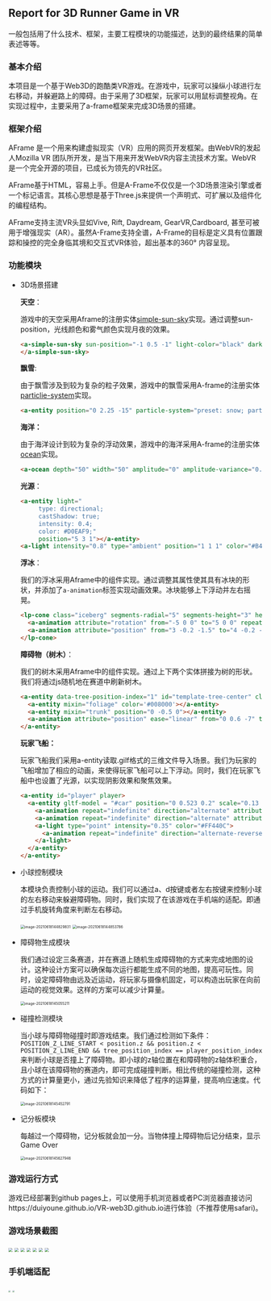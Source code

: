 ## Report for 3D Runner Game in VR

一般包括用了什么技术、框架，主要工程模块的功能描述，达到的最终结果的简单表述等等。



### 基本介绍

本项目是一个基于Web3D的跑酷类VR游戏。在游戏中，玩家可以操纵小球进行左右移动，并躲避路上的障碍。由于采用了3D框架，玩家可以用鼠标调整视角。在实现过程中，主要采用了a-frame框架来完成3D场景的搭建。

### 框架介绍

AFrame 是一个用来构建虚拟现实（VR）应用的网页开发框架。由WebVR的发起人Mozilla VR 团队所开发，是当下用来开发WebVR内容主流技术方案。WebVR是一个完全开源的项目，已成长为领先的VR社区。

AFrame基于HTML，容易上手。但是A-Frame不仅仅是一个3D场景渲染引擎或者一个标记语言。其核心思想是基于Three.js来提供一个声明式、可扩展以及组件化的编程结构。

AFrame支持主流VR头显如Vive, Rift, Daydream, GearVR,Cardboard, 甚至可被用于增强现实（AR）。虽然A-Frame支持全谱，A-Frame的目标是定义具有位置跟踪和操控的完全身临其境和交互式VR体验，超出基本的360° 内容呈现。

### 功能模块

+ 3D场景搭建

  **天空**：

  游戏中的天空采用Aframe的注册实体[simple-sun-sky](https://github.com/DougReeder/aframe-simple-sun-sky)实现。通过调整sun-position，光线颜色和雾气颜色实现月夜的效果。

  ```html
  <a-simple-sun-sky sun-position="-1 0.5 -1" light-color="black" dark-color="black" fog-color="gray">
  </a-simple-sun-sky>
  ```

  **飘雪**:

  由于飘雪涉及到较为复杂的粒子效果，游戏中的飘雪采用A-frame的注册实体[particlie-system](https://github.com/IdeaSpaceVR/aframe-particle-system-component)实现。

  ```html
  <a-entity position="0 2.25 -15" particle-system="preset: snow; particleCount: 10000"></a-entity>
  ```

  **海洋：**

  由于海洋设计到较为复杂的浮动效果，游戏中的海洋采用A-frame的注册实体[ocean](https://github.com/n5ro/aframe-extras)实现。

  ```html
  <a-ocean depth="50" width="50" amplitude="0" amplitude-variance="0.1" speed="1.5" speed-variance="1" opacity="1" density="50"></a-ocean>
  ```

  **光源**：

  ```html
  <a-entity light="
       type: directional;
       castShadow: true;
       intensity: 0.4;
       color: #D0EAF9;"
       position="5 3 1"></a-entity>
  <a-light intensity="0.8" type="ambient" position="1 1 1" color="#B4C5EC"></a-light>
  ```

  **浮冰**：

  我们的浮冰采用Aframe中的组件实现。通过调整其属性使其具有冰块的形状，并添加了`a-animation`标签实现动画效果。冰块能够上下浮动并左右摇晃。

  ```html
  <lp-cone class="iceberg" segments-radial="5" segments-height="3" height="1" amplitude-variance="0.25" radius-top="0.15" radius-bottom="0.5" position="3 -0.1 -1.5">
    <a-animation attribute="rotation" from="-5 0 0" to="5 0 0" repeat="indefinite" direction="alternate"></a-animation>
    <a-animation attribute="position" from="3 -0.2 -1.5" to="4 -0.2 -2.5" repeat="indefinite" direction="alternate" dur="12000" easing="linear"></a-animation>
  </lp-cone>
  ```

  **障碍物（树木）**：

  我们的树木采用Aframe中的组件实现。通过上下两个实体拼接为树的形状。我们将通过js随机地在赛道中刷新树木。

  ```html
  <a-entity data-tree-position-index="1" id="template-tree-center" class="tree tree-center" shadow scale="0.3 0.3 0.3" position="0 0.6 0">
    <a-entity mixin="foliage" color='#008000'></a-entity>
    <a-entity mixin="trunk" position="0 -0.5 0"></a-entity>
    <a-animation attribute="position" ease="linear" from="0 0.6 -7" to="0 0.6 1.5" dur="5000"></a-animation>
  </a-entity>
  ```

  **玩家飞船：**

  玩家飞船我们采用a-entity读取.gilf格式的三维文件导入场景。我们为玩家的飞船增加了相应的动画，来使得玩家飞船可以上下浮动。同时，我们在玩家飞船中也设置了光源，以实现阴影效果和聚焦效果。

  ```html
  <a-entity id="player" player>
    <a-entity gltf-model = "#car" position="0 0.523 0.2" scale="0.13 0.13 0.13" rotation = "0 180 0">
      <a-animation repeat="indefinite" direction="alternate" attribute="position" ease="ease-in-out" from="0 0.5 0.6" to="0 0.525 0.6"></a-animation>
      <a-animation repeat="indefinite" direction="alternate" attribute="radius" from="0.05" to="0.055" dur="1500"></a-animation>
      <a-light type="point" intensity="0.35" color="#FF440C">
        <a-animation repeat="indefinite" direction="alternate-reverse" attribute="intensity" ease="ease-in-out" from="0.35" to="0.5"></a-animation>
      </a-light>
    </a-entity>
  </a-entity>
  ```

+ 小球控制模块

  本模块负责控制小球的运动。我们可以通过a、d按键或者左右按键来控制小球的左右移动来躲避障碍物。同时，我们实现了在该游戏在手机端的适配。即通过手机旋转角度来判断左右移动。

  <img src="/Users/chenzijie/Library/Application Support/typora-user-images/image-20210618144829831.png" alt="image-20210618144829831" style="zoom:50%;" />

  <img src="/Users/chenzijie/Library/Application Support/typora-user-images/image-20210618144853786.png" alt="image-20210618144853786" style="zoom:50%;" />

+ 障碍物生成模块

  我们通过设定三条赛道，并在赛道上随机生成障碍物的方式来完成地图的设计。这种设计方案可以确保每次运行都能生成不同的地图，提高可玩性。同时，设定障碍物由远及近运动，将玩家与摄像机固定，可以构造出玩家在向前运动的视觉效果。这样的方案可以减少计算量。

  <img src="/Users/chenzijie/Library/Application Support/typora-user-images/image-20210618145055211.png" alt="image-20210618145055211" style="zoom:50%;" />

+ 碰撞检测模块

  当小球与障碍物碰撞时即游戏结束。我们通过检测如下条件：``POSITION_Z_LINE_START < position.z && position.z < POSITION_Z_LINE_END && tree_position_index == player_position_index``来判断小球是否撞上了障碍物。即小球的z轴位置在和障碍物的z轴体积重合，且小球在该障碍物的赛道内，即可完成碰撞判断。相比传统的碰撞检测，这种方式的计算量更小，通过先验知识来降低了程序的运算量，提高响应速度。代码如下：

  <img src="/Users/chenzijie/Library/Application Support/typora-user-images/image-20210618145452791.png" alt="image-20210618145452791" style="zoom:50%;" />

+ 记分板模块

  每越过一个障碍物，记分板就会加一分。当物体撞上障碍物后记分结束，显示Game Over

  <img src="/Users/chenzijie/Library/Application Support/typora-user-images/image-20210618145627946.png" alt="image-20210618145627946" style="zoom:50%;" />

### 游戏运行方式

游戏已经部署到github pages上，可以使用手机浏览器或者PC浏览器直接访问https://duiyoune.github.io/VR-web3D.github.io进行体验（不推荐使用safari)。

### 游戏场景截图

<img src="image/1.png" style="zoom:50%" />

<img src="image/2.png" style="zoom:50%" />

<img src="image/3.png" style="zoom:50%" />

<img src="image/4.png" style="zoom:50%" />

<img src="image/5.png" style="zoom:50%" />

<img src="image/6.png" style="zoom:50%" />

<img src="image/7.png" style="zoom:50%" />

### 手机端适配

<img src="image/8.png" style="zoom:25%" />

<img src="image/9.png" style="zoom:25%" />
